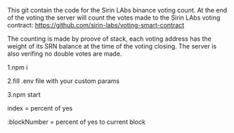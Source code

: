 This git contain the code for the Sirin LAbs binance voting count.
At the end of the voting the server will count the votes made to the Sirin LAbs voting contract:
https://github.com/sirin-labs/voting-smart-contract

The counting is made by proove of stack, each voting address has the weight of its SRN balance at the time of the voting closing.
The server is also verifing no double votes are made.

1.npm i

2.fill .env file with your custom params

3.npm start

index = percent of yes

:blockNumber = percent of yes to current block
